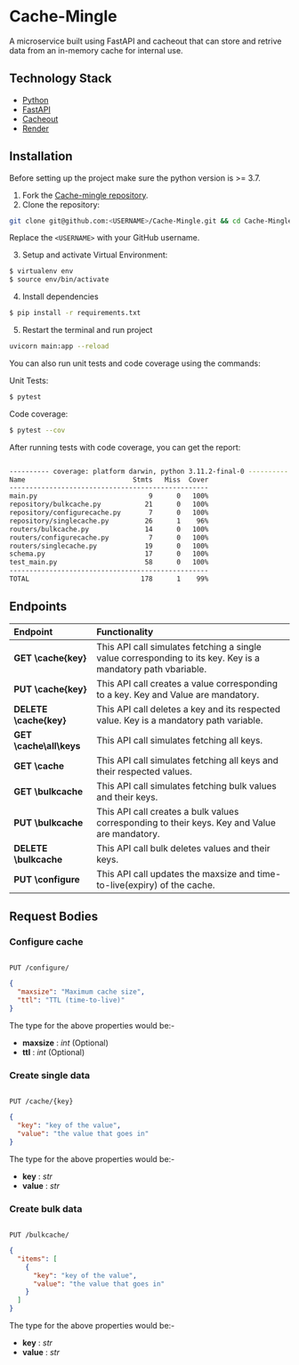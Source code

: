 # Cache-Mingle
A microservice built using FastAPI and cacheout that can store and retrive data from an in-memory cache for internal use.

## Technology Stack
- [Python](https://www.python.org/)
- [FastAPI](https://fastapi.tiangolo.com/)
- [Cacheout](https://cacheout.readthedocs.io/en/latest/#)
- [Render](https://render.com/)

## Installation

Before setting up the project make sure the python version is >= 3.7.

1. Fork the [Cache-mingle repository](https://github.com/padmajabhol/Cache-Mingle).
2. Clone the repository:
  ```sh
  git clone git@github.com:<USERNAME>/Cache-Mingle.git && cd Cache-Mingle
  ```
  Replace the `<USERNAME>` with your GitHub username.

3. Setup and activate Virtual Environment:
``` bash
$ virtualenv env
$ source env/bin/activate
```
4. Install dependencies
```bash
$ pip install -r requirements.txt
```
5. Restart the terminal and run project
```bash
uvicorn main:app --reload
```

You can also run unit tests and code coverage using the commands:

Unit Tests:

``` bash
$ pytest
```

Code coverage: 

```bash
$ pytest --cov
```

After running tests with code coverage, you can get the report:
```bash

---------- coverage: platform darwin, python 3.11.2-final-0 ----------
Name                           Stmts   Miss  Cover
--------------------------------------------------
main.py                            9      0   100%
repository/bulkcache.py           21      0   100%
repository/configurecache.py       7      0   100%
repository/singlecache.py         26      1    96%
routers/bulkcache.py              14      0   100%
routers/configurecache.py          7      0   100%
routers/singlecache.py            19      0   100%
schema.py                         17      0   100%
test_main.py                      58      0   100%
--------------------------------------------------
TOTAL                            178      1    99%
```

## Endpoints

| Endpoint       |  Functionality            |
| :--------------| :------------------------ |
| **GET \cache\{key}**  | This API call simulates fetching a single value corresponding to its key. Key is a mandatory path vbariable. |
| **PUT \cache\{key}**  | This API call creates a value corresponding to a key. Key and Value are mandatory. |
| **DELETE \cache\{key}** | This API call deletes a key and its respected value. Key is a mandatory path variable. |
| **GET \cache\all\keys**  | This API call simulates fetching all keys. |
| **GET \cache**  | This API call simulates fetching all keys and their respected values. |
| **GET \bulkcache**  | This API call simulates fetching bulk values and their keys. |
| **PUT \bulkcache**  | This API call creates a bulk values corresponding to their keys. Key and Value are mandatory. |
| **DELETE \bulkcache**  | This API call bulk deletes values and their keys. |
| **PUT \configure** | This API call updates the maxsize and time-to-live(expiry) of the cache. |

## Request Bodies

### Configure cache
<code>
PUT /configure/
</code>

```json
{
  "maxsize": "Maximum cache size",
  "ttl": "TTL (time-to-live)"
}
```
The type for the above properties would be:-

* **maxsize** : *int* (Optional)
* **ttl** : *int* (Optional)

### Create single data
<code>
PUT /cache/{key}
</code>

```json
{
  "key": "key of the value",
  "value": "the value that goes in"
}
```
The type for the above properties would be:-

* **key** : *str* 
*  **value** : *str*

### Create bulk data
<code>
PUT /bulkcache/
</code>

```json
{
  "items": [
    {
      "key": "key of the value",
      "value": "the value that goes in"
    }
  ]
}
```
The type for the above properties would be:-
* **key** : *str* 
*  **value** : *str*
  




